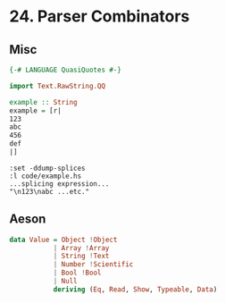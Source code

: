 # 24. Parser Combinators

## Misc

```hs
{-# LANGUAGE QuasiQuotes #-}

import Text.RawString.QQ

example :: String
example = [r|
123
abc
456
def
|]
```

```
:set -ddump-splices
:l code/example.hs
...splicing expression...
"\n123\nabc ...etc."
```

## Aeson

```hs
data Value = Object !Object
           | Array !Array
           | String !Text
           | Number !Scientific
           | Bool !Bool
           | Null
           deriving (Eq, Read, Show, Typeable, Data)
```
